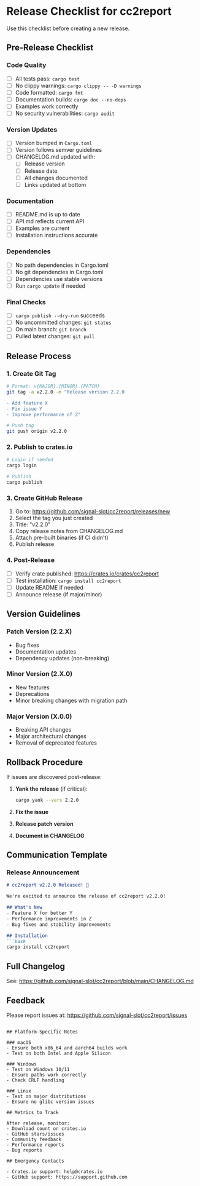 # Release Checklist for cc2report

Use this checklist before creating a new release.

## Pre-Release Checklist

### Code Quality
- [ ] All tests pass: `cargo test`
- [ ] No clippy warnings: `cargo clippy -- -D warnings`
- [ ] Code formatted: `cargo fmt`
- [ ] Documentation builds: `cargo doc --no-deps`
- [ ] Examples work correctly
- [ ] No security vulnerabilities: `cargo audit`

### Version Updates
- [ ] Version bumped in `Cargo.toml`
- [ ] Version follows semver guidelines
- [ ] CHANGELOG.md updated with:
  - [ ] Release version
  - [ ] Release date
  - [ ] All changes documented
  - [ ] Links updated at bottom

### Documentation
- [ ] README.md is up to date
- [ ] API.md reflects current API
- [ ] Examples are current
- [ ] Installation instructions accurate

### Dependencies
- [ ] No path dependencies in Cargo.toml
- [ ] No git dependencies in Cargo.toml
- [ ] Dependencies use stable versions
- [ ] Run `cargo update` if needed

### Final Checks
- [ ] `cargo publish --dry-run` succeeds
- [ ] No uncommitted changes: `git status`
- [ ] On main branch: `git branch`
- [ ] Pulled latest changes: `git pull`

## Release Process

### 1. Create Git Tag
```bash
# Format: v{MAJOR}.{MINOR}.{PATCH}
git tag -a v2.2.0 -m "Release version 2.2.0

- Add feature X
- Fix issue Y
- Improve performance of Z"

# Push tag
git push origin v2.2.0
```

### 2. Publish to crates.io
```bash
# Login if needed
cargo login

# Publish
cargo publish
```

### 3. Create GitHub Release
1. Go to: https://github.com/signal-slot/cc2report/releases/new
2. Select the tag you just created
3. Title: "v2.2.0"
4. Copy release notes from CHANGELOG.md
5. Attach pre-built binaries (if CI didn't)
6. Publish release

### 4. Post-Release
- [ ] Verify crate published: https://crates.io/crates/cc2report
- [ ] Test installation: `cargo install cc2report`
- [ ] Update README if needed
- [ ] Announce release (if major/minor)

## Version Guidelines

### Patch Version (2.2.X)
- Bug fixes
- Documentation updates
- Dependency updates (non-breaking)

### Minor Version (2.X.0)
- New features
- Deprecations
- Minor breaking changes with migration path

### Major Version (X.0.0)
- Breaking API changes
- Major architectural changes
- Removal of deprecated features

## Rollback Procedure

If issues are discovered post-release:

1. **Yank the release** (if critical):
   ```bash
   cargo yank --vers 2.2.0
   ```

2. **Fix the issue**
3. **Release patch version**
4. **Document in CHANGELOG**

## Communication Template

### Release Announcement

```markdown
# cc2report v2.2.0 Released! 🎉

We're excited to announce the release of cc2report v2.2.0!

## What's New
- Feature X for better Y
- Performance improvements in Z
- Bug fixes and stability improvements

## Installation
```bash
cargo install cc2report
```

## Full Changelog
See: https://github.com/signal-slot/cc2report/blob/main/CHANGELOG.md

## Feedback
Please report issues at: https://github.com/signal-slot/cc2report/issues
```

## Platform-Specific Notes

### macOS
- Ensure both x86_64 and aarch64 builds work
- Test on both Intel and Apple Silicon

### Windows
- Test on Windows 10/11
- Ensure paths work correctly
- Check CRLF handling

### Linux
- Test on major distributions
- Ensure no glibc version issues

## Metrics to Track

After release, monitor:
- Download count on crates.io
- GitHub stars/issues
- Community feedback
- Performance reports
- Bug reports

## Emergency Contacts

- Crates.io support: help@crates.io
- GitHub support: https://support.github.com